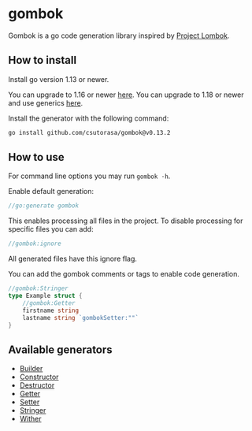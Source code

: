 # gombok

Gombok is a go code generation library inspired by [Project Lombok](https://projectlombok.org/).

## How to install

Install go version 1.13 or newer.

You can upgrade to 1.16 or newer [here](https://github.com/csutorasa/gombok/tree/1.16).
You can upgrade to 1.18 or newer and use generics [here](https://github.com/csutorasa/gombok).

Install the generator with the following command:

```bash
go install github.com/csutorasa/gombok@v0.13.2
```

## How to use

For command line options you may run `gombok -h`.

Enable default generation:

```go
//go:generate gombok
```

This enables processing all files in the project. To disable processing for specific files you can add:

```go
//gombok:ignore
```

All generated files have this ignore flag.


You can add the gombok comments or tags to enable code generation.

```go
//gombok:Stringer
type Example struct {
    //gombok:Getter
    firstname string
    lastname string `gombokSetter:""`
}
```

## Available generators

- [Builder](docs/builder.md)
- [Constructor](docs/constructor.md)
- [Destructor](docs/destructor.md)
- [Getter](docs/getter.md)
- [Setter](docs/setter.md)
- [Stringer](docs/stringer.md)
- [Wither](docs/wither.md)
